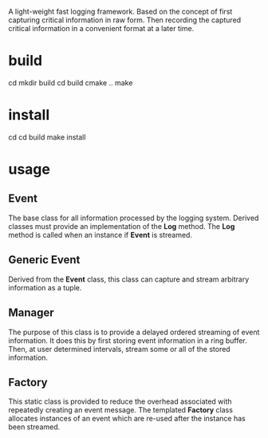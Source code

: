 A light-weight fast logging framework. Based on the concept of first capturing critical information in raw form.
Then recording the captured critical information in a convenient format at a later time.

# build
cd *<root directory of download>*
mkdir build
cd build
cmake ..
make

# install
cd *<root directory of download>*
cd build
make install

# usage
## Event
The base class for all information processed by the logging system. Derived classes must provide an implementation of the **Log** method. The **Log** method is called when an instance if **Event** is streamed.
## Generic Event
Derived from the **Event** class, this class can capture and stream arbitrary information as a tuple.

## Manager
The purpose of this class is to provide a delayed ordered streaming of event information.  It does this by first storing event information in a ring buffer. Then, at user determined intervals, stream some or all of the stored information.

## Factory
This static class is provided to reduce the overhead associated with repeatedly creating an event message. The templated **Factory** class allocates instances of an event which are re-used after the instance has been streamed.